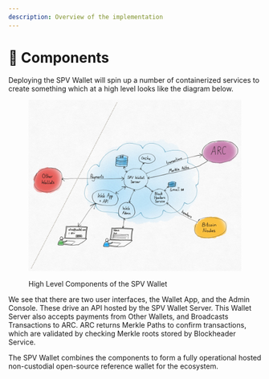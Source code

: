 ```yaml
---
description: Overview of the implementation
---
```


# 🍡 Components

Deploying the SPV Wallet will spin up a number of containerized services to create something which at a high level looks like the diagram below.

<figure><picture><source srcset="../.gitbook/assets/dark nt.jpg" media="(prefers-color-scheme: dark)"><img src="../.gitbook/assets/network topology.jpg" alt=""></picture><figcaption><p>High Level Components of the SPV Wallet</p></figcaption></figure>

We see that there are two user interfaces, the Wallet App, and the Admin Console. These drive an API hosted by the SPV Wallet Server. This Wallet Server also accepts payments from Other Wallets, and Broadcasts Transactions to ARC. ARC returns Merkle Paths to confirm transactions, which are validated by checking Merkle roots stored by Blockheader Service.

The SPV Wallet combines the components to form a fully operational hosted non-custodial open-source reference wallet for the ecosystem.
